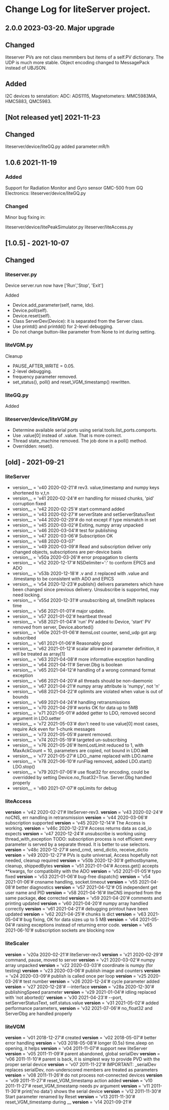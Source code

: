 # Change Log for liteServer project.

## 2.0.0 2023-03-20. Major upgrade

## Changed
liteserver
PVs are not class memmbers but items of a self.PV dictionary.
The UDP is much more stable.
Object encoding changed to MessagePack instead of UBJSON.

## Added
I2C devices to senstation: ADC: ADS1115, Magnetometers: MMC5983MA, HMC5883, QMC5983.

## [Not released yet] 2021-11-23 

## Changed
liteserver/device/liteGQ.py added parameter:mR/h

## 1.0.6 2021-11-19

### Added 
Support for Radiation Monitor and  Gyro sensor GMC-500 from GQ Electronics:
liteserver/device/liteGQ.py

### Changed

Minor bug fixing in:

   liteserver/device/litePeakSimulator.py
   liteserver/liteAccess.py

## [1.0.5] - 2021-10-07

## Changed

### liteserver.py

Device server.run now have ['Run','Stop', 'Exit']

 Added
- Device.add_parameter(self, name, ldo).
- Device.poll(self).
- Device.reset(self).
- Class ServerDev(Device): it is separated from the Server class.
- Use printd() and printdd() for 2-level debugging. 
- Do not change button-like parameter from None to int during setting.

### liteVGM.py
Cleanup
- PAUSE_AFTER_WRITE = 0.05.
- 2-level debugging.
- frequency parameter removed.
- set_status(), poll() and reset_VGM_timestamp() rewritten.

### liteGQ.py
Added

### liteserver/device/liteVGM.py

- Determine available serial ports using serial.tools.list_ports.comports.
- Use .value[0] instead of .value. That is more correct.
- Thread state_machine removed. The job done in a poll() method.
- Overridden: reset().

## [old] - 2021-09-21

### liteServer
- version__ = 'v40 2020-02-21'# rev3. value,timestamp and numpy keys shortened to v,t,n
- version__ = 'v41 2020-02-24'# err handling for missed chunks, 'pid' corruption fixed
- version__ = 'v42 2020-02-25'# start command added
- version__ = 'v43 2020-02-27'# serverState and setServerStatusText
- version__ = 'v44 2020-02-29'# do not except if type mismatch in set
- version__ = 'v45 2020-03-02'# Exiting, numpy array unpacked
- version__ = 'v46 2020-03-04'# test for publishing
- version__ = 'v47 2020-03-06'# Subscription OK
- version__ = 'v48 2020-03-07'
- version__ = 'v49 2020-03-09'# Read and subscription deliver only changed objects, subscriptions are per-device basis
- version__ = 'v50a 2020-03-26'# error propagation to clients
- version__ = 'v52 2020-12-17'# NSDelimiter=':' to conform EPICS and ADO
- version__ = 'v53b 2020-12-18'# .v and .t replaced with .value and .timestamp to be consistent with ADO and EPICS
- version__ = 'v54 2020-12-23'# publish() delivers parameters which have been changed since previous delivery. Unsubscribe is supported, may need locking.
- version__ = 'v55d 2020-12-31'# unsubscribing all, timeShift replaces time 
- version__ = 'v56 2021-01-01'# major update.
- version__ = 'v57 2021-01-02'# heartbeat thread
- version__ = 'v58 2021-01-04'# 'run' PV added to Device, 'start' PV removed from server, Device.aborted()
- version__ = 'v60e 2021-01-06'# itemsLost counter, send_udp got arg: subscribed 
- version__ = 'v61 2021-01-06'# Reasonably good
- version__ = 'v62 2021-01-12'# scalar allowed in parameter definition, it will be treated as array[1]
- version__ = 'v63 2021-04-08'# more informative exception handling
- version__ = 'v64 2021-04-11'# Server.Dbg is boolean
- version__ = 'v65 2021-04-12'# handling of a wrong command format exception
- version__ = 'v66 2021-04-20'# all threads should be non-daemonic
- version__ = 'v67 2021-04-21'# numpy array attribute is 'numpy', not 'n'
- version__ = 'v68 2021-04-22'# oplimits are violated when value is out of bounds
- version__ = 'v69 2021-04-24'# handling retransmissions
- version__ = 'v70 2021-04-29'# works OK for data  up to 5MB
- version__ = 'v71 2021-05-01'# added getter to LDO, removed second argument in LDO.setter
- version__ = 'v72 2021-05-03'# don't need to use value[0] most cases, require Ack even for 1-chunk messages
- version__ = 'v73 2021-05-05'# parent removed.
- version__ = 'v74 2021-05-19'# targeted un-subscribing
- version__ = 'v76 2021-05-26'# ItemLostLimit reduced to 1, with MaxAckCount = 10, parameters are copied, not bound in LDO.__init__
- version__ = 'v77 2021-05-27'# LDO._name replaced with LDO.name
- version__ = 'v78 2021-06-10'# runFlag removed, added LDO.start() LDO.stop()
- version__ = 'v79 2021-07-06'# use float32 for encoding, could be overridded by setting Device.no_float32=True. Server.Dbg handled properly
- version__ = 'v80 2021-07-07'# opLimits for debug

### liteAccess
__version__ = 'v42 2020-02-21'# liteServer-rev3.
__version__ = 'v43 2020-02-24'# noCNS, err nandling in retransmission
__version__ = 'v44 2020-03-06'# subscription supported
__version__ = 'v45 2020-12-14'# The Access is working.
__version__ = 'v46c 2020-12-23'# Access returns data as cad_io expects
__version__ = 'v47 2020-12-24'# unsubscribe is working using thread_with_exception
TODO: subscription process is not efficient: every parameter is served by a separate thread. It is better to use selectors.
__version__ = 'v48c 2020-12-27'# send_cmd, send_dictio, receive_dictio
__version__ = 'v49 2020-12-27'# PVs is quite universal, Access hopefully not needed, cleanup required
__version__ = 'v50b 2020-12-30'# gethostbyname, cleanup, shippedBytes
__version__ = 'v51 2021-01-04'# Access.get() accepts **kwargs, for compatibility with the ADO
__version__ = 'v52 2021-01-05'# typo fixed
__version__ = 'v53 2021-01-06'# bug-free dispatch() 
__version__ = 'v54 2021-01-06'# cnsname handling, socket.timeout
__version__ = 'v55 2021-04-08'# better diagnostics
__version__ = 'v57 2021-04-12'# OS independent get user name and PID
__version__ = 'v58 2021-04-16'# liteCNS imported from the same package, __doc__ corrected
__version__ = 'v59 2021-04-20'# comments and printing updated
__version__ = 'v60 2021-04-20'# numpy array handlied correctly
__version__ = 'v61 2021-04-21'# debugging printout have been updated
__version__ = 'v62 2021-04-25'# chunks is dict
__version__ = 'v63 2021-05-04'# bug fixing, OK for data sizes up to 5 MB
__version__ = 'v64 2021-05-04'# raising exceptions instead of returning error code.
__version__ = 'v65 2021-06-10'# subscription sockets are blocking now

### liteScaler
__version__ = 'v20a 2020-02-21'# liteServer-rev3
__version__ = 'v21 2020-02-29'# command, pause, moved to server
__version__ = 'v21 2020-03-02'# numpy array unpacked
__version__ = 'v22 2020-03-03'# coordinate is numpy (for testing) 
__version__ = 'v23 2020-03-06'# publish image and counters
__version__ = 'v24 2020-03-09'# publish is called once per loop
__version__ = 'v25 2020-03-26'# test number
__version__ = 'v26 2020-12-24'# cycle parameter added
__version__ = 'v27 2020-12-28'# --interface
__version__ = 'v28a 2020-12-30'# publishingSpeed parameter
__version__ = 'v29 2021-01-04'# idling replaced with 'not aborted()'
__version__ = 'v30 2021-04-23'# --port, setServerStatusText, self.status.value
__version__ = 'v31 2021-05-02'# added performance parameters,
__version__ = 'v32 2021-07-06'# no_float32 and ServerDbg are handled properly

### liteVGM
__version__ = 'v01 2018-12-27'# created
__version__ = 'v02 2018-05-07'# better error handling
__version__ = 'v03 2018-05-08'# longer (0.5s) time.sleep on opening, it helps
__version__ = 'v04 2011-11-07'# support new liteServer 
__version__ = 'v05 2011-11-09'# parent abandoned, global serialDev
__version__ = 'v06 2011-11-10'# parent is back, it is simplest way to provide PVD with the proper serial device
__version__ = 'v07 2011-11-22'# IMPORTANT: _serialDev replaces serialDev, non-underscored members are treated as parameters
__version__ = 'v08 2011-11-26'# do not process not-connected devices
__version__ = 'v09 2011-11-27'# reset_VGM_timestamp action added 
__version__ = 'v10 2011-11-27'# reset_VGM_timestamp needs pv argument
__version__ = 'v11 2011-11-30'# print('no data') shows the serial device
__version__ = 'v12 2011-11-30'# Start parameter renamed by Reset
__version__ = 'v13 2011-11-30'# reset_VGM_timestamp during __
__version__ = 'v14 2021-09-21'# 
